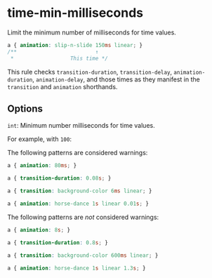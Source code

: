 # time-min-milliseconds

Limit the minimum number of milliseconds for time values.

```css
a { animation: slip-n-slide 150ms linear; }
/**                         ↑
 *                  This time */
```

This rule checks `transition-duration`, `transition-delay`, `animation-duration`, `animation-delay`, and those times as they manifest in the `transition` and `animation` shorthands.

## Options

`int`: Minimum number milliseconds for time values.

For example, with `100`:

The following patterns are considered warnings:

```css
a { animation: 80ms; }
```

```css
a { transition-duration: 0.08s; }
```

```css
a { transition: background-color 6ms linear; }
```

```css
a { animation: horse-dance 1s linear 0.01s; }
```

The following patterns are *not* considered warnings:

```css
a { animation: 8s; }
```

```css
a { transition-duration: 0.8s; }
```

```css
a { transition: background-color 600ms linear; }
```

```css
a { animation: horse-dance 1s linear 1.3s; }
```
